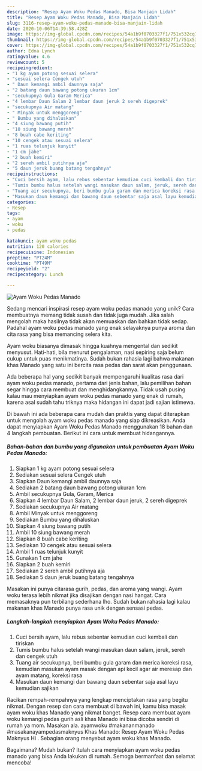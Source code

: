 ```yaml
---
description: "Resep Ayam Woku Pedas Manado, Bisa Manjain Lidah"
title: "Resep Ayam Woku Pedas Manado, Bisa Manjain Lidah"
slug: 3116-resep-ayam-woku-pedas-manado-bisa-manjain-lidah
date: 2020-10-06T14:39:58.428Z
image: https://img-global.cpcdn.com/recipes/54a1b9f0703327f1/751x532cq70/ayam-woku-pedas-manado-foto-resep-utama.jpg
thumbnail: https://img-global.cpcdn.com/recipes/54a1b9f0703327f1/751x532cq70/ayam-woku-pedas-manado-foto-resep-utama.jpg
cover: https://img-global.cpcdn.com/recipes/54a1b9f0703327f1/751x532cq70/ayam-woku-pedas-manado-foto-resep-utama.jpg
author: Edna Lynch
ratingvalue: 4.6
reviewcount: 5
recipeingredient:
- "1 kg ayam potong sesuai selera"
- "sesuai selera Cengek utuh"
- " Daun kemangi ambil daunnya saja"
- "2 batang daun bawang potong ukuran 1cm"
- "secukupnya Gula Garam Merica"
- "4 lembar Daun Salam 2 lembar daun jeruk 2 sereh digeprek"
- "secukupnya Air matang"
- " Minyak untuk menggoreng"
- " Bumbu yang dihaluskan"
- "4 siung bawang putih"
- "10 siung bawang merah"
- "8 buah cabe keriting"
- "10 cengek atau sesuai selera"
- "1 ruas telunjuk kunyit"
- "1 cm jahe"
- "2 buah kemiri"
- "2 sereh ambil putihnya aja"
- "5 daun jeruk buang batang tengahnya"
recipeinstructions:
- "Cuci bersih ayam, lalu rebus sebentar kemudian cuci kembali dan tiriskan"
- "Tumis bumbu halus setelah wangi masukan daun salam, jeruk, sereh dan cengek utuh"
- "Tuang air secukupnya, beri bumbu gula garam dan merica koreksi rasa, kemudian masukan ayam masak dengan api kecil agar air meresap dan ayam matang, koreksi rasa"
- "Masukan daun kemangi dan bawang daun sebentar saja asal layu kemudian sajikan"
categories:
- Resep
tags:
- ayam
- woku
- pedas

katakunci: ayam woku pedas 
nutrition: 120 calories
recipecuisine: Indonesian
preptime: "PT24M"
cooktime: "PT49M"
recipeyield: "2"
recipecategory: Lunch

---
```



![Ayam Woku Pedas Manado](https://img-global.cpcdn.com/recipes/54a1b9f0703327f1/751x532cq70/ayam-woku-pedas-manado-foto-resep-utama.jpg)

Sedang mencari inspirasi resep ayam woku pedas manado yang unik? Cara membuatnya memang tidak susah dan tidak juga mudah. Jika salah mengolah maka hasilnya tidak akan memuaskan dan bahkan tidak sedap. Padahal ayam woku pedas manado yang enak selayaknya punya aroma dan cita rasa yang bisa memancing selera kita.

Ayam woku biasanya dimasak hingga kuahnya mengental dan sedikit menyusut. Hati-hati, bila menurut pengalaman, nasi sepiring saja belum cukup untuk puas menikmatinya. Sudah bukan rahasia lagi bahwa makanan khas Manado yang satu ini bercita rasa pedas dan sarat akan penggunaan.

Ada beberapa hal yang sedikit banyak mempengaruhi kualitas rasa dari ayam woku pedas manado, pertama dari jenis bahan, lalu pemilihan bahan segar hingga cara membuat dan menghidangkannya. Tidak usah pusing kalau mau menyiapkan ayam woku pedas manado yang enak di rumah, karena asal sudah tahu triknya maka hidangan ini dapat jadi sajian istimewa.


Di bawah ini ada beberapa cara mudah dan praktis yang dapat diterapkan untuk mengolah ayam woku pedas manado yang siap dikreasikan. Anda dapat menyiapkan Ayam Woku Pedas Manado menggunakan 18 bahan dan 4 langkah pembuatan. Berikut ini cara untuk membuat hidangannya.

<!--inarticleads1-->

##### Bahan-bahan dan bumbu yang digunakan untuk pembuatan Ayam Woku Pedas Manado:

1. Siapkan 1 kg ayam potong sesuai selera
1. Sediakan sesuai selera Cengek utuh
1. Siapkan  Daun kemangi ambil daunnya saja
1. Sediakan 2 batang daun bawang potong ukuran 1cm
1. Ambil secukupnya Gula, Garam, Merica
1. Siapkan 4 lembar Daun Salam, 2 lembar daun jeruk, 2 sereh digeprek
1. Sediakan secukupnya Air matang
1. Ambil  Minyak untuk menggoreng
1. Sediakan  Bumbu yang dihaluskan
1. Siapkan 4 siung bawang putih
1. Ambil 10 siung bawang merah
1. Siapkan 8 buah cabe keriting
1. Sediakan 10 cengek atau sesuai selera
1. Ambil 1 ruas telunjuk kunyit
1. Gunakan 1 cm jahe
1. Siapkan 2 buah kemiri
1. Sediakan 2 sereh ambil putihnya aja
1. Sediakan 5 daun jeruk buang batang tengahnya


Masakan ini punya citarasa gurih, pedas, dan aroma yang wangi. Ayam woku terasa lebih nikmat jika disajikan dengan nasi hangat. Cara memasaknya pun terbilang sederhana lho. Sudah bukan rahasia lagi kalau makanan khas Manado punya rasa unik dengan sensasi pedas. 

<!--inarticleads2-->

##### Langkah-langkah menyiapkan Ayam Woku Pedas Manado:

1. Cuci bersih ayam, lalu rebus sebentar kemudian cuci kembali dan tiriskan
1. Tumis bumbu halus setelah wangi masukan daun salam, jeruk, sereh dan cengek utuh
1. Tuang air secukupnya, beri bumbu gula garam dan merica koreksi rasa, kemudian masukan ayam masak dengan api kecil agar air meresap dan ayam matang, koreksi rasa
1. Masukan daun kemangi dan bawang daun sebentar saja asal layu kemudian sajikan


Racikan rempah-rempahnya yang lengkap menciptakan rasa yang begitu nikmat. Dengan resep dan cara membuat di bawah ini, kamu bisa masak ayam woku khas Manado yang nikmat banget. Resep cara membuat ayam woku kemangi pedas gurih asli khas Manado ini bisa dicoba sendiri di rumah ya mom. Masakan ala. ayamwoku #makananmanado #masakanayampedasmaknyus Khas Manado: Resep Ayam Woku Pedas Maknyus Hi . Sebagian orang menyebut ayam woku khas Manado. 

Bagaimana? Mudah bukan? Itulah cara menyiapkan ayam woku pedas manado yang bisa Anda lakukan di rumah. Semoga bermanfaat dan selamat mencoba!
